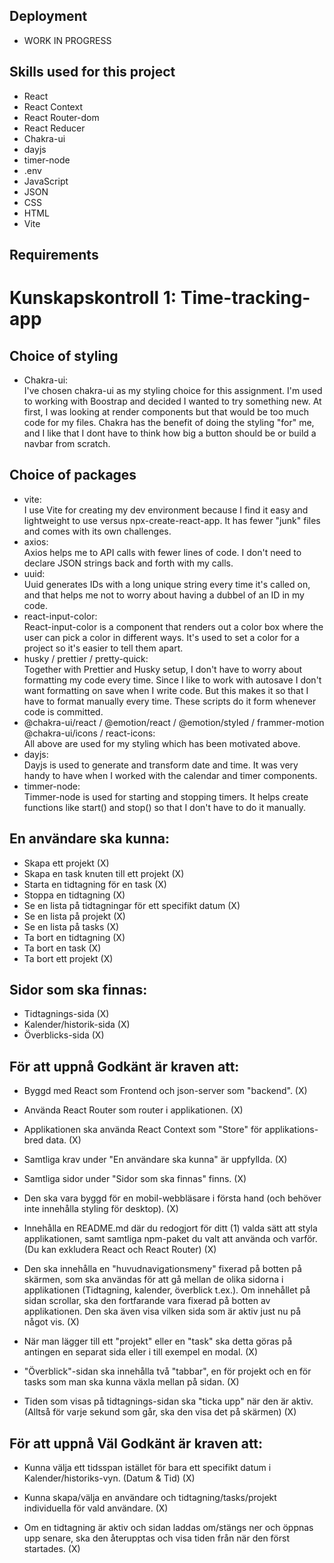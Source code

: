 ## Deployment
* WORK IN PROGRESS

## Skills used for this project
* React
* React Context 
* React Router-dom
* React Reducer 
* Chakra-ui
* dayjs
* timer-node 
* .env
* JavaScript
* JSON 
* CSS
* HTML 
* Vite

## Requirements

# Kunskapskontroll 1: Time-tracking-app

## Choice of styling
- Chakra-ui:\
 I've chosen chakra-ui as my styling choice for this assignment. I'm used to working with Boostrap and decided I wanted to try something new. At first, I was looking at render components but that would be too much code for my files. Chakra has the benefit of doing the styling "for" me, and I like that I dont have to think how big a button should be or build a navbar from scratch. 

## Choice of packages
- vite:\
  I use Vite for creating my dev environment because I find it easy and lightweight to use versus npx-create-react-app. It has fewer "junk" files and comes with its own challenges. 
- axios:\
  Axios helps me to API calls with fewer lines of code. I don't need to declare JSON strings back and forth with my calls. 
- uuid:\
  Uuid generates IDs with a long unique string every time it's called on, and that helps me not to worry about having a dubbel of an ID in my code. 
- react-input-color:\
  React-input-color is a component that renders out a color box where the user can pick a color in different ways. It's used to set a color for a project so it's easier to tell them apart. 
- husky / prettier / pretty-quick:\
  Together with Prettier and Husky setup, I don't have to worry about formatting my code every time. Since I like to work with autosave I don't want formatting on save when I write code. But this makes it so that I have to format manually every time. These scripts do it form whenever code is committed. 
- @chakra-ui/react / @emotion/react / @emotion/styled / frammer-motion @chakra-ui/icons / react-icons:\
  All above are used for my styling which has been motivated above. 
- dayjs:\
  Dayjs is used to generate and transform date and time. It was very handy to have when I worked with the calendar and timer components. 
- timmer-node:\
  Timmer-node is used for starting and stopping timers. It helps create functions like start() and stop() so that I don't have to do it manually. 

## En användare ska kunna:
- Skapa ett projekt (X)
- Skapa en task knuten till ett projekt (X)
- Starta en tidtagning för en task (X)
- Stoppa en tidtagning (X)
- Se en lista på tidtagningar för ett specifikt datum (X)
- Se en lista på projekt (X)
- Se en lista på tasks (X)
- Ta bort en tidtagning (X)
- Ta bort en task (X)
- Ta bort ett projekt (X)

## Sidor som ska finnas:
- Tidtagnings-sida (X)
- Kalender/historik-sida (X)
- Överblicks-sida (X)

## För att uppnå Godkänt är kraven att:
- Byggd med React som Frontend och json-server som "backend". (X)

- Använda React Router som router i applikationen. (X)

- Applikationen ska använda React Context som "Store" för applikations-bred data. (X)

- Samtliga krav under "En användare ska kunna" är uppfyllda. (X)

- Samtliga sidor under "Sidor som ska finnas" finns. (X)

- Den ska vara byggd för en mobil-webbläsare i första hand (och behöver inte innehålla styling för desktop). (X)

- Innehålla en README.md där du redogjort för ditt (1) valda sätt att styla applikationen, samt samtliga npm-paket du valt att använda och varför. (Du kan exkludera React och React Router) (X)

- Den ska innehålla en "huvudnavigationsmeny" fixerad på botten på skärmen, som ska användas för att gå mellan de olika sidorna i applikationen (Tidtagning, kalender, överblick t.ex.). Om innehållet på sidan scrollar, ska den fortfarande vara fixerad på botten av applikationen. Den ska även visa vilken sida som är aktiv just nu på något vis. (X)

- När man lägger till ett "projekt" eller en "task" ska detta göras på antingen en separat sida eller i till exempel en modal. (X)

- "Överblick"-sidan ska innehålla två "tabbar", en för projekt och en för tasks som man ska kunna växla mellan på sidan. (X)

- Tiden som visas på tidtagnings-sidan ska "ticka upp" när den är aktiv.
  (Alltså för varje sekund som går, ska den visa det på skärmen) (X)


## För att uppnå Väl Godkänt är kraven att:
- Kunna välja ett tidsspan istället för bara ett specifikt datum i Kalender/historiks-vyn. (Datum & Tid) (X)

- Kunna skapa/välja en användare och tidtagning/tasks/projekt individuella för vald användare. (X)

- Om en tidtagning är aktiv och sidan laddas om/stängs ner och öppnas upp senare, ska den återupptas och visa tiden från när den först startades. (X)
